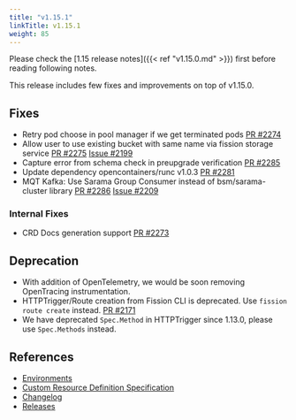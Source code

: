 ```yaml
---
title: "v1.15.1"
linkTitle: v1.15.1
weight: 85
---
```


Please check the [1.15 release notes]({{< ref "v1.15.0.md" >}}) first before reading following notes.

This release includes few fixes and improvements on top of v1.15.0.

## Fixes

- Retry pod choose in pool manager if we get terminated pods [PR #2274](https://github.com/fission/fission/pull/2274)
- Allow user to use existing bucket with same name via fission storage service [PR #2275](https://github.com/fission/fission/pull/2275) [Issue #2199](https://github.com/fission/fission/issues/2199)
- Capture error from schema check in preupgrade verification [PR #2285](https://github.com/fission/fission/pull/2285)
- Update dependency opencontainers/runc v1.0.3  [PR #2281](https://github.com/fission/fission/pull/2281)
- MQT Kafka: Use Sarama Group Consumer instead of bsm/sarama-cluster library [PR #2286](https://github.com/fission/fission/pull/2286) [Issue #2209](https://github.com/fission/fission/issues/2209)

### Internal Fixes

- CRD Docs generation support [PR #2273](https://github.com/fission/fission/pull/2273)

## Deprecation

- With addition of OpenTelemetry, we would be soon removing OpenTracing instrumentation.
- HTTPTrigger/Route creation from Fission CLI is deprecated. Use `fission route create` instead. [PR #2171](https://github.com/fission/fission/pull/2171)
- We have deprecated `Spec.Method` in HTTPTrigger since 1.13.0, please use `Spec.Methods` instead.

## References

- [Environments](https://environments.fission.io/)
- [Custom Resource Definition Specification](https://doc.crds.dev/github.com/fission/fission)
- [Changelog](https://github.com/fission/fission/blob/master/CHANGELOG.md)
- [Releases](https://github.com/fission/fission/releases)
